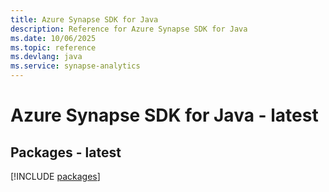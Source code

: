 ```yaml
---
title: Azure Synapse SDK for Java
description: Reference for Azure Synapse SDK for Java
ms.date: 10/06/2025
ms.topic: reference
ms.devlang: java
ms.service: synapse-analytics
---
```

# Azure Synapse SDK for Java - latest
## Packages - latest
[!INCLUDE [packages](synapse-index.md)]